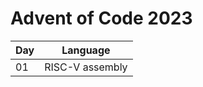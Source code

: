 # Advent of Code 2023

| Day | Language        |
| --- | --------------- |
| 01  | RISC-V assembly |
